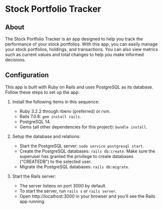 # Stock Portfolio Tracker

## About

The Stock Portfolio Tracker is an app designed to help you track the performance of your stock portfolios. With this app, you can easily manage your stock portfolios, holdings, and transactions. You can also view metrics such as current values and total changes to help you make informed decisions.

## Configuration

This app is built with Ruby on Rails and uses PostgreSQL as its database. Follow these steps to set up the app:

1. Install the following items in this sequence:

   - Ruby 3.2.2 through rbenv (preferred) or rvm.
   - Rails 7.0.8: `gem install rails`.
   - PostgreSQL 14.
   - Gems (all other dependencies for this project): `bundle install`.

2. Setup the database and relations:

   - Start the PostgreSQL server: `sudo service postgresql start`.
   - Create the PostgreSQL databases: `rails db:create`. Make sure the superuser has granted the privilege to create databases ("CREATEDB") to the selected user.
   - Migrate the PostgreSQL databases: `rails db:migrate`.

3. Start the Rails server:

   - The server listens on port 3000 by default.
   - To start the server, run `rails s` or `rails server`.
   - Open http://localhost:3000 in your browser and you'll see the Rails app running.
